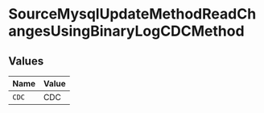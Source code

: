 # SourceMysqlUpdateMethodReadChangesUsingBinaryLogCDCMethod


## Values

| Name  | Value |
| ----- | ----- |
| `CDC` | CDC   |